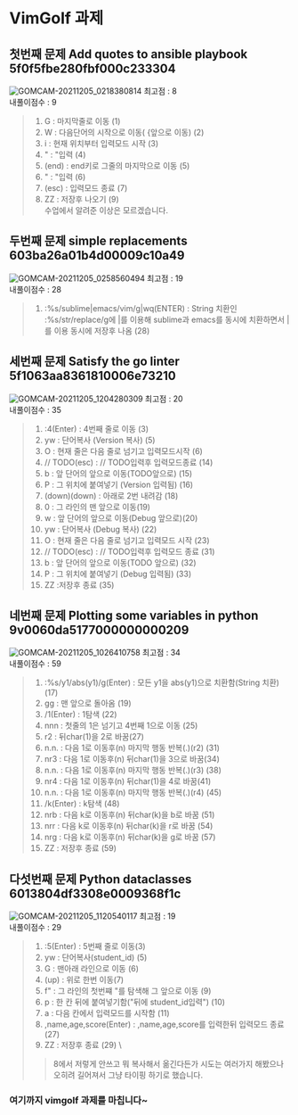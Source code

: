 # VimGolf 과제


## 첫번째 문제 Add quotes to ansible playbook 5f0f5fbe280fbf000c233304
![GOMCAM-20211205_0218380814](https://user-images.githubusercontent.com/94767794/144731224-3d4e85f2-6602-41c8-a61c-998702d46baa.gif)
최고점 : 8 \
내풀이점수 : 9
> 1) G : 마지막줄로 이동 (1)
> 2) W : 다음단어의 시작으로 이동( {앞으로 이동) (2)
> 3) i : 현재 위치부터 입력모드 시작 (3)
> 4) " : "입력 (4)
> 5) (end) : end키로 그줄의 마지막으로 이동 (5)
> 6) " : "입력 (6)
> 7) (esc) : 입력모드 종료 (7)
> 8) ZZ : 저장후 나오기  (9) \
> 수업에서 알려준 이상은 모르겠습니다.


## 두번째 문제 simple replacements 603ba26a01b4d00009c10a49
![GOMCAM-20211205_0258560494](https://user-images.githubusercontent.com/94767794/144731621-06c11a36-8f23-4acc-8676-4d57b140890b.gif)
최고점 : 19 \
내풀이점수 : 28
> 1. :%s/sublime\|emacs/vim/g|wq(ENTER) : String 치환인 :%s/str/replace/g에 \|를 이용해 sublime과 emacs를 동시에 치환하면서 |를 이용 동시에 저장후 나옴 (28)

## 세번째 문제 Satisfy the go linter 5f1063aa8361810006e73210
![GOMCAM-20211205_1204280309](https://user-images.githubusercontent.com/94767794/144731925-57d75c3b-a583-4aee-98ff-2980cda96b47.gif)
최고점 : 20 \
내풀이점수 : 35
> 1. :4(Enter) : 4번째 줄로 이동 (3)
> 2. yw : 단어복사 (Version 복사) (5)
> 3. O : 현재 줄은 다음 줄로 넘기고 입력모드시작 (6)
> 4. // TODO(esc) : // TODO입력후 입력모드종료 (14)
> 5. b : 앞 단어의 앞으로 이동(TODO앞으로) (15)
> 6. P : 그 위치에 붙여넣기 (Version 입력됨) (16)
> 7. (down)(down) : 아래로 2번 내려감 (18)
> 8. 0 : 그 라인의 맨 앞으로 이동(19)
> 9. w : 앞 단어의 앞으로 이동(Debug 앞으로)(20)
> 10. yw : 단어복사 (Debug 복사) (22)
> 11. O : 현재 줄은 다음 줄로 넘기고 입력모드 시작 (23)
> 12. // TODO(esc) : // TODO입력후 입력모드 종료 (31)
> 13. b : 앞 단어의 앞으로 이동(TODO 앞으로) (32)
> 14. P : 그 위치에 붙여넣기 (Debug 입력됨) (33)
> 15. ZZ :저장후 종료 (35)

## 네번째 문제 Plotting some variables in python 9v0060da5177000000000209
![GOMCAM-20211205_1026410758](https://user-images.githubusercontent.com/94767794/144732225-ed288983-4248-48de-b733-67242e11da30.gif)
최고점 : 34 \
내풀이점수 : 59
> 1. :%s/y1/abs(y1)/g(Enter) : 모든 y1을 abs(y1)으로 치환함(String 치환) (17)
> 2. gg : 맨 앞으로 돌아옴 (19)
> 3. /1(Enter) : 1탐색 (22)
> 4. nnn : 첫줄의 1은 넘기고 4번째 1으로 이동 (25) 
> 5. r2 : 뒤char(1)을 2로 바꿈(27)
> 6. n.n. : 다음 1로 이동후(n) 마지막 행동 반복(.)(r2) (31)
> 7. nr3 : 다음 1로 이동후(n) 뒤char(1)을 3으로 바꿈(34)
> 8. n.n. : 다음 1로 이동후(n) 마지막 행동 반복(.)(r3) (38)
> 8. nr4 : 다음 1로 이동후(n) 뒤char(1)을 4로 바꿈(41)
> 9. n.n. : 다음 1로 이동후(n) 마지막 행동 반복(.)(r4) (45)
> 10. /k(Enter) : k탐색 (48)
> 11. nrb : 다음 k로 이동후(n) 뒤char(k)을 b로 바꿈 (51)
> 12. nrr : 다음 k로 이동후(n) 뒤char(k)을 r로 바꿈 (54)
> 13. nrg : 다음 k로 이동후(n) 뒤char(k)을 g로 바꿈 (57)
> 14. ZZ : 저장후 종료 (59)

## 다섯번째 문제 Python dataclasses 6013804df3308e0009368f1c
![GOMCAM-20211205_1120540117](https://user-images.githubusercontent.com/94767794/144732649-4ce68c0f-2caf-4ae4-9308-662ce50f4dbc.gif)
최고점 : 19 \
내풀이점수 : 29
> 1. :5(Enter) : 5번째 줄로 이동(3)
> 2. yw : 단어복사(student_id) (5)
> 3. G : 맨아래 라인으로 이동 (6)
> 4. (up) : 위로 한번 이동(7)
> 5. f" : 그 라인의 첫번쨰 "를 탐색해 그 앞으로 이동 (9)
> 6. p : 한 칸 뒤에 붙여넣기함("뒤에 student_id입력") (10)
> 7. a : 다음 칸에서 입력모드를 시작함 (11)
> 8. ,name,age,score(Enter) : ,name,age,score를 입력한뒤 입력모드 종료(27)
> 9. ZZ : 저장후 종료 (29) \
>> 8에서 저렇게 안쓰고 뭐 복사해서 옮긴다든가 시도는 여러가지 해봤으나 오히려 길어져서 그냥 타이핑 하기로 했습니다.


### 여기까지 vimgolf 과제를 마칩니다~
